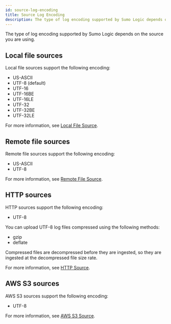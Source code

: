 ```yaml
---
id: source-log-encoding
title: Source Log Encoding
description: The type of log encoding supported by Sumo Logic depends on the Source you are using.
---
```



The type of log encoding supported by Sumo Logic depends on the source you are using.

## Local file sources

Local file sources support the following encoding:

 * US-ASCII
 * UTF-8 (default)
 * UTF-16
 * UTF-16BE
 * UTF-16LE
 * UTF-32
 * UTF-32BE
 * UTF-32LE

For more information, see [Local File Source](/docs/send-data/installed-collectors/sources/local-file-source).

## Remote file sources

Remote file sources support the following encoding:

 * US-ASCII
 * UTF-8

For more information, see [Remote File Source](/docs/send-data/installed-collectors/sources/remote-file-source).

## HTTP sources

HTTP sources support the following encoding:

 * UTF-8

You can upload UTF-8 log files compressed using the following methods:

 * gzip
 * deflate

Compressed files are decompressed before they are ingested, so they are ingested at the decompressed file size rate.

For more information, see [HTTP Source](/docs/send-data/hosted-collectors/http-source/logs-metrics).

## AWS S3 sources

AWS S3 sources support the following encoding:

 * UTF-8

For more information, see [AWS S3 Source](docs/send-data/hosted-collectors/amazon-aws/aws-s3-source.md).
